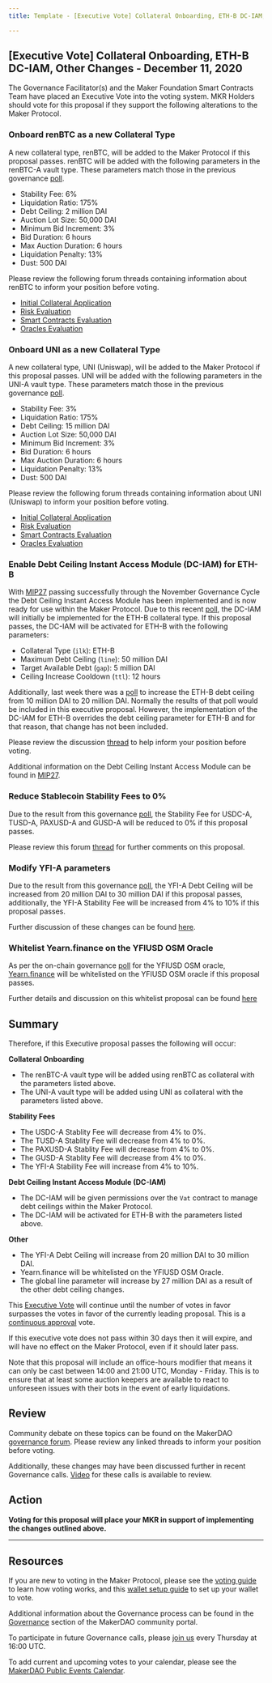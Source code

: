 ```yaml
---
title: Template - [Executive Vote] Collateral Onboarding, ETH-B DC-IAM, Other Changes - December 11, 2020

---
```

## [Executive Vote] Collateral Onboarding, ETH-B DC-IAM, Other Changes - December 11, 2020

The Governance Facilitator(s) and the Maker Foundation Smart Contracts Team have placed an Executive Vote into the voting system. MKR Holders should vote for this proposal if they support the following alterations to the Maker Protocol.

### Onboard renBTC as a new Collateral Type

A new collateral type, renBTC, will be added to the Maker Protocol if this proposal passes. renBTC will be added with the following parameters in the renBTC-A vault type. These parameters match those in the previous governance [poll](https://vote.makerdao.com/polling/QmNnd9ty#poll-detail).

* Stability Fee: 6%
* Liquidation Ratio: 175%
* Debt Ceiling: 2 million DAI
* Auction Lot Size: 50,000 DAI
* Minimum Bid Increment: 3%
* Bid Duration: 6 hours
* Max Auction Duration: 6 hours
* Liquidation Penalty: 13%
* Dust: 500 DAI

Please review the following forum threads containing information about renBTC to inform your position before voting.
* [Initial Collateral Application](https://forum.makerdao.com/t/renbtc-mip6-collateral-application/2971)
* [Risk Evaluation](https://forum.makerdao.com/t/renbtc-collateral-onboarding-risk-evaluation/5095)
* [Smart Contracts Evaluation](https://forum.makerdao.com/t/renbtc-erc20-token-smart-contract-technical-assessment/5341)
* [Oracles Evaluation](https://forum.makerdao.com/t/renbtc-collateral-onboarding-oracle-assessment-mip10c3-sp17/5377)


### Onboard UNI as a new Collateral Type

A new collateral type, UNI (Uniswap), will be added to the Maker Protocol if this proposal passes. UNI will be added with the following parameters in the UNI-A vault type. These parameters match those in the previous governance [poll](https://vote.makerdao.com/polling/QmUtaREo#poll-detail).

* Stability Fee: 3%
* Liquidation Ratio: 175%
* Debt Ceiling: 15 million DAI
* Auction Lot Size: 50,000 DAI
* Minimum Bid Increment: 3%
* Bid Duration: 6 hours
* Max Auction Duration: 6 hours
* Liquidation Penalty: 13%
* Dust: 500 DAI

Please review the following forum threads containing information about UNI (Uniswap) to inform your position before voting.
* [Initial Collateral Application](https://forum.makerdao.com/t/uni-mip6-collateral-onboarding-application/4433)
* [Risk Evaluation](https://forum.makerdao.com/t/uni-collateral-onboarding-risk-evaluation/5348)
* [Smart Contracts Evaluation](https://forum.makerdao.com/t/uni-erc20-token-smart-contract-domain-community-assessment/5347)
* [Oracles Evaluation](https://forum.makerdao.com/t/uni-collateral-onboarding-oracle-assessment-mip10c3-sp15/5375)

### Enable Debt Ceiling Instant Access Module (DC-IAM) for ETH-B

With [MIP27](https://forum.makerdao.com/t/mip27-debt-ceiling-instant-access-module/4625) passing successfully through the November Governance Cycle the Debt Ceiling Instant Access Module has been implemented and is now ready for use within the Maker Protocol. Due to this recent [poll](https://vote.makerdao.com/polling/QmSD43Jk?network=mainnet#poll-detail), the DC-IAM will initially be implemented for the ETH-B collateral type. If this proposal passes, the DC-IAM will be activated for ETH-B with the following parameters:

* Collateral Type (`ilk`): ETH-B
* Maximum Debt Ceiling (`line`): 50 million DAI
* Target Available Debt (`gap`): 5 million DAI
* Ceiling Increase Cooldown (`ttl`): 12 hours

Additionally, last week there was a [poll](https://vote.makerdao.com/polling/QmXDZLbs?network=mainnet) to increase the ETH-B debt ceiling from 10 million DAI to 20 million DAI. Normally the results of that poll would be included in this executive proposal. However, the implementation of the DC-IAM for ETH-B overrides the debt ceiling parameter for ETH-B and for that reason, that change has not been included.

Please review the discussion [thread](https://forum.makerdao.com/t/eth-b-dc-iam-initial-parameters/5512) to help inform your position before voting.

Additional information on the Debt Ceiling Instant Access Module can be found in [MIP27](https://forum.makerdao.com/t/mip27-debt-ceiling-instant-access-module/4625).

### Reduce Stablecoin Stability Fees to 0%

Due to the result from this governance [poll](https://vote.makerdao.com/polling/QmeWnmyC?network=mainnet#poll-detail), the Stability Fee for USDC-A, TUSD-A, PAXUSD-A and GUSD-A will be reduced to 0% if this proposal passes.

Please review this forum [thread](https://forum.makerdao.com/t/on-chain-poll-stablecoin-vaults-fee-adjustment-7th-dec-2020/5414) for further comments on this proposal.

### Modify YFI-A parameters

Due to the result from this governance [poll](https://vote.makerdao.com/polling/QmWn8Tmt?network=mainnet#poll-detail), the YFI-A Debt Ceiling will be increased from 20 million DAI to 30 million DAI if this proposal passes, additionally, the YFI-A Stability Fee will be increased from 4% to 10% if this proposal passes.

Further discussion of these changes can be found [here](https://forum.makerdao.com/t/signal-request-yfi-vault-options/5425).

### Whitelist Yearn.finance on the YFIUSD OSM Oracle

As per the on-chain governance [poll](https://vote.makerdao.com/polling/Qmbutya7#vote-breakdown) for the YFIUSD OSM oracle, [Yearn.finance](https://yearn.finance/) will be whitelisted on the YFIUSD OSM oracle if this proposal passes.

Further details and discussion on this whitelist proposal can be found [here](https://forum.makerdao.com/t/mip10c9-sp14-subproposal-to-whitelist-yearn-finance-on-yfiusd-oracle/5228)

## Summary

Therefore, if this Executive proposal passes the following will occur:

**Collateral Onboarding**
* The renBTC-A vault type will be added using renBTC as collateral with the parameters listed above.
* The UNI-A vault type will be added using UNI as collateral with the parameters listed above.

**Stability Fees**
* The USDC-A Stablity Fee will decrease from 4% to 0%.
* The TUSD-A Stablity Fee will decrease from 4% to 0%.
* The PAXUSD-A Stablity Fee will decrease from 4% to 0%.
* The GUSD-A Stablity Fee will decrease from 4% to 0%.
* The YFI-A Stability Fee will increase from 4% to 10%.

**Debt Ceiling Instant Access Module (DC-IAM)**
* The DC-IAM will be given permissions over the `Vat` contract to manage debt ceilings within the Maker Protocol.
* The DC-IAM will be activated for ETH-B with the parameters listed above.

**Other**
* The YFI-A Debt Ceiling will increase from 20 million DAI to 30 million DAI.
* Yearn.finance will be whitelisted on the YFIUSD OSM Oracle.
* The global line parameter will increase by 27 million DAI as a result of the other debt ceiling changes.

This [Executive Vote](https://community-development.makerdao.com/en/learn/governance/on-chain-gov) will continue until the number of votes in favor surpasses the votes in favor of the currently leading proposal. This is a [continuous approval](https://community-development.makerdao.com/en/learn/governance/how-voting-works) vote. 

If this executive vote does not pass within 30 days then it will expire, and will have no effect on the Maker Protocol, even if it should later pass. 

Note that this proposal will include an office-hours modifier that means it can only be cast between 14:00 and 21:00 UTC, Monday - Friday. This is to ensure that at least some auction keepers are available to react to unforeseen issues with their bots in the event of early liquidations.

## Review

Community debate on these topics can be found on the MakerDAO [governance forum](https://forum.makerdao.com/). Please review any linked threads to inform your position before voting.

Additionally, these changes may have been discussed further in recent Governance calls. [Video](https://www.youtube.com/playlist?list=PLLzkWCj8ywWNq5-90-Id6VPSsrk4OWVan) for these calls is available to review.

## Action

**Voting for this proposal will place your MKR in support of implementing the changes outlined above.**

---

## Resources

If you are new to voting in the Maker Protocol, please see the [voting guide](https://community-development.makerdao.com/en/learn/governance/how-voting-works/) to learn how voting works, and this [wallet setup guide](https://community-development.makerdao.com/en/learn/governance/voting-setup/) to set up your wallet to vote.

Additional information about the Governance process can be found in the [Governance](https://community-development.makerdao.com/en/learn/governance) section of the MakerDAO community portal.

To participate in future Governance calls, please [join us](https://github.com/makerdao/community/tree/master/governance/governance-and-risk-meetings) every Thursday at 16:00 UTC.

To add current and upcoming votes to your calendar, please see the [MakerDAO Public Events Calendar](https://calendar.google.com/calendar/embed?src=makerdao.com_3efhm2ghipksegl009ktniomdk%40group.calendar.google.com&ctz=UTC&mode=week&showCalendars=0&showPrint=0).
